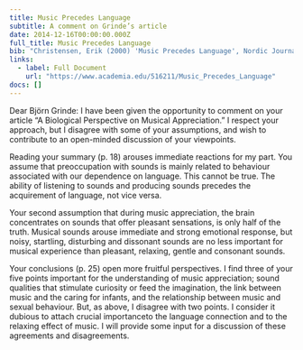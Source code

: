 ```yaml
---
title: Music Precedes Language
subtitle: A comment on Grinde’s article
date: 2014-12-16T00:00:00.000Z
full_title: Music Precedes Language
bib: "Christensen, Erik (2000) 'Music Precedes Language', Nordic Journal of Music Therapy,9(2), 32-35.Author’s manuscript. A comment on the article: Grinde, Bjørn (2000) 'A Biological Perspective on Musical Appreciation’, Nordic Journal of Music Therapy, 9(2), 18-27."
links:
  - label: Full Document
    url: "https://www.academia.edu/516211/Music_Precedes_Language"
docs: []
---
```


Dear Björn Grinde: I have been given the opportunity to comment on your article “A Biological Perspective on Musical Appreciation.” I respect your approach, but I disagree with some of your assumptions, and wish to contribute to an open-minded discussion of your viewpoints. 

Reading your summary (p. 18) arouses immediate reactions for my part. You assume that preoccupation with sounds is mainly related to behaviour associated with our dependence on language. This cannot be true. The ability of listening to sounds and producing sounds precedes the acquirement of language, not vice versa.

Your second assumption that during music appreciation, the brain concentrates on sounds that offer pleasant sensations, is only half of the truth. Musical sounds arouse immediate and strong emotional response, but noisy, startling, disturbing and dissonant sounds are no less important for musical experience than pleasant, relaxing, gentle and consonant sounds.

Your conclusions (p. 25) open more fruitful perspectives. I find three of your five points important for the understanding of music appreciation; sound qualities that stimulate curiosity or feed the imagination, the link between music and the caring for infants, and the relationship between music and sexual behaviour. But, as above, I disagree with two points. I consider it dubious to attach crucial importanceto the language connection and to the relaxing effect of music. I will provide some input for a discussion of these agreements and disagreements.